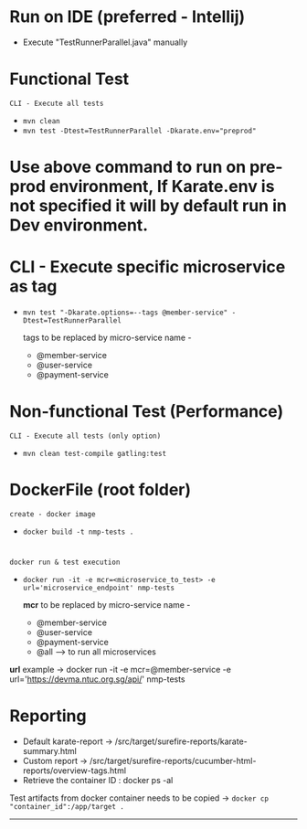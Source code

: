 # Run on IDE (preferred - Intellij)
* Execute "TestRunnerParallel.java" manually

# Functional Test 
    CLI - Execute all tests
* `mvn clean`
* `mvn test -Dtest=TestRunnerParallel -Dkarate.env="preprod"`
# Use above command to run on pre-prod environment, If Karate.env is not specified it will by default run in Dev environment.



# CLI - Execute specific microservice as tag
* `mvn test "-Dkarate.options=--tags @member-service" -Dtest=TestRunnerParallel` 

    tags to be replaced by micro-service name -
    - @member-service
    - @user-service
    - @payment-service

# Non-functional Test (Performance)
    CLI - Execute all tests (only option)
* `mvn clean test-compile gatling:test`


# DockerFile (root folder)
    create - docker image
* `docker build -t nmp-tests .`
#
    docker run & test execution
* `docker run -it -e mcr=<microservice_to_test> -e url='microservice_endpoint' nmp-tests`

    **mcr** to be replaced by micro-service name -
    - @member-service
    - @user-service
    - @payment-service
    - @all --> to run all microservices

**url** example -> docker run -it -e mcr=@member-service -e url='https://devma.ntuc.org.sg/api/' nmp-tests

# Reporting
* Default karate-report -> /src/target/surefire-reports/karate-summary.html
* Custom report -> /src/target/surefire-reports/cucumber-html-reports/overview-tags.html
* Retrieve the container ID : docker ps -al

Test artifacts from docker container needs to be copied -> `docker cp "container_id":/app/target .`





------------------------------------------------------------------------------------------------------------------------


